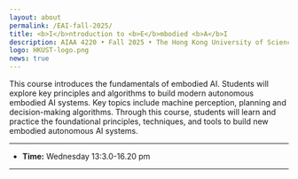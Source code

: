 ```yaml
---
layout: about
permalink: /EAI-fall-2025/
title: <b>I</b>ntroduction to <b>E</b>mbodied <b>A</b>I
description: AIAA 4220 • Fall 2025 • The Hong Kong University of Science and Technology(Guangzhou)
logo: HKUST-logo.png
news: true
---
```


This course introduces the fundamentals of embodied AI. Students will explore key principles and algorithms to build modern autonomous embodied AI systems. Key topics include machine perception, planning and decision-making algorithms. Through this course, students will learn and practice the foundational principles, techniques, and tools to build new embodied autonomous AI systems.

***

- **Time:** Wednesday 13:3.0-16.20 pm
<!-- - **Location:** [Posner Hall 152](https://www.google.com/maps/place/Posner+Hall/@40.4424422,-79.9448675){:target="\_blank"} -->
<!-- - **Discussion:** [Piazza](https://piazza.com/class/jqh4n6275r82yq){:target="\_blank"} -->
<!-- - **HW submission:** [Gradescope](https://www.gradescope.com/courses/36025){:target="\_blank"} -->
<!-- - **Online lectures:** The lectures will be live-streamed through [Panopto](https://scs.hosted.panopto.com/Panopto/Pages/Sessions/List.aspx?folderID=0f44b4d7-fb4e-49eb-b88d-a9d00125e1b3){:target="\_blank"}, recorded, and made available on [YouTube](https://www.youtube.com/playlist?list=PLoZgVqqHOumTY2CAQHL45tQp6kmDnDcqn){:target="\_blank"}. -->
<!-- - **Contact:** Students should ask all course-related questions on [Piazza](https://piazza.com/class/jqh4n6275r82yq){:target="\_blank"}, where you will also find announcements. For external enquiries, personal matters, or in emergencies, you can email us at *10708-instructor@cs.cmu.edu*. -->

***
